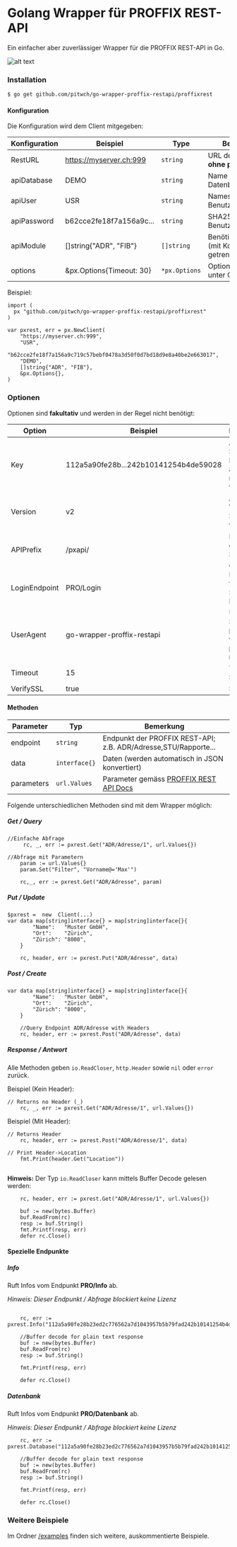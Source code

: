 # Golang Wrapper für PROFFIX REST-API

Ein einfacher aber zuverlässiger Wrapper für die PROFFIX REST-API in Go.

![alt text](https://raw.githubusercontent.com/pitwch/go-wrapper-proffix-restapi/master/assets/img/golang-px.jpg "Golang Wrapper PROFFIX REST API")


### Installation

```bash
$ go get github.com/pitwch/go-wrapper-proffix-restapi/proffixrest
```


#### Konfiguration

Die Konfiguration wird dem Client mitgegeben:

| Konfiguration | Beispiel                 | Type          | Bemerkung                             |
|---------------|--------------------------|---------------|---------------------------------------|
| RestURL       | https://myserver.ch:999  | `string`      | URL der REST-API **ohne pxapi/v2/**   |
| apiDatabase   | DEMO                     | `string`      | Name der Datenbank                    |
| apiUser       | USR                      | `string`      | Names des Benutzers                   |
| apiPassword   | b62cce2fe18f7a156a9c...  | `string`      | SHA256-Hash des Benutzerpasswortes    |
| apiModule     | []string{"ADR", "FIB"}   | `[]string`    | Benötigte Module (mit Komma getrennt) |
| options       | &px.Options{Timeout: 30} | `*px.Options` | Optionen (Details unter Optionen)     |

Beispiel:

```golang
import (
  px "github.com/pitwch/go-wrapper-proffix-restapi/proffixrest"
)

var pxrest, err = px.NewClient(
	"https://myserver.ch:999",
	"USR",
	"b62cce2fe18f7a156a9c719c57bebf0478a3d50f0d7bd18d9e8a40be2e663017",
	"DEMO",
	[]string{"ADR", "FIB"},
	&px.Options{},
)
```


### Optionen

Optionen sind **fakultativ** und werden in der Regel nicht benötigt:

| Option           | Beispiel                                                         | Bemerkung                                                      |
|------------------|------------------------------------------------------------------|----------------------------------------------------------------|
| Key              | 112a5a90fe28b...242b10141254b4de59028                            | API-Key als SHA256 - Hash (kann auch direkt mitgegeben werden) |
| Version          | v2                                                               | API-Version; Standard = v2                                     |
| APIPrefix        | /pxapi/                                                          | Prefix für die API; Standard = /pxapi/                         |
| LoginEndpoint    | PRO/Login                                                        | Endpunkt für Login; Standard = PRO/Login                       |
| UserAgent        | go-wrapper-proffix-restapi                                       | User Agent; Standard = php-wrapper-proffix-restapi             |
| Timeout          | 15                                                               | Timeout in Sekunden                                            |
| VerifySSL        | true                                                             | SSL prüfen                                                     |


#### Methoden


| Parameter  | Typ           | Bemerkung                                                                                                |
|------------|---------------|----------------------------------------------------------------------------------------------------------|
| endpoint   | `string`      | Endpunkt der PROFFIX REST-API; z.B. ADR/Adresse,STU/Rapporte...                                          |
| data       | `interface{}` | Daten (werden automatisch in JSON konvertiert)                                                           |
| parameters | `url.Values`  | Parameter gemäss [PROFFIX REST API Docs](http://www.proffix.net/Portals/0/content/REST%20API/index.html) |




Folgende unterschiedlichen Methoden sind mit dem Wrapper möglich:



##### Get / Query

```golang
//Einfache Abfrage
     rc, _, err := pxrest.Get("ADR/Adresse/1", url.Values{})

//Abfrage mit Parametern
	param := url.Values{}
	param.Set("Filter", "Vorname@='Max'")

	rc,_, err := pxrest.Get("ADR/Adresse", param)

```


##### Put / Update

```golang
$pxrest =  new  Client(...)
var data map[string]interface{} = map[string]interface{}{
		"Name":   "Muster GmbH",
		"Ort":    "Zürich",
		"Zürich": "8000",
	}

	rc, header, err := pxrest.Put("ADR/Adresse", data)
```

##### Post / Create

```golang
var data map[string]interface{} = map[string]interface{}{
		"Name":   "Muster GmbH",
		"Ort":    "Zürich",
		"Zürich": "8000",
	}

	//Query Endpoint ADR/Adresse with Headers
	rc, header, err := pxrest.Post("ADR/Adresse", data)
```


##### Response / Antwort

Alle Methoden geben `io.ReadCloser`, `http.Header` sowie `nil` oder `error` zurück.

Beispiel (Kein Header):

```golang
// Returns no Header (_)
	rc, _, err := pxrest.Get("ADR/Adresse/1", url.Values{})
```


Beispiel (Mit Header):

```golang
// Returns Header
	rc, header, err := pxrest.Post("ADR/Adresse/1", data)

// Print Header->Location
	fmt.Print(header.Get("Location"))
	
```

**Hinweis:** Der Typ `io.ReadCloser` kann mittels Buffer Decode gelesen werden:

```golang
	rc, header, err := pxrest.Get("ADR/Adresse/1", url.Values{})

	buf := new(bytes.Buffer)
	buf.ReadFrom(rc)
	resp := buf.String()
	fmt.Printf(resp, err)
	defer rc.Close()
```

#### Spezielle Endpunkte


##### Info

Ruft Infos vom Endpunkt **PRO/Info** ab.

*Hinweis: Dieser Endpunkt / Abfrage blockiert keine Lizenz*

```golang

	rc, err := pxrest.Info("112a5a90fe28b23ed2c776562a7d1043957b5b79fad242b10141254b4de59028")

	//Buffer decode for plain text response
	buf := new(bytes.Buffer)
	buf.ReadFrom(rc)
	resp := buf.String()

	fmt.Printf(resp, err)

	defer rc.Close()
```

##### Datenbank

Ruft Infos vom Endpunkt **PRO/Datenbank** ab.

*Hinweis: Dieser Endpunkt / Abfrage blockiert keine Lizenz*

```golang
	rc, err := pxrest.Database("112a5a90fe28b23ed2c776562a7d1043957b5b79fad242b10141254b4de59028")

	//Buffer decode for plain text response
	buf := new(bytes.Buffer)
	buf.ReadFrom(rc)
	resp := buf.String()

	fmt.Printf(resp, err)

	defer rc.Close()
  ```


### Weitere Beispiele

Im Ordner [/examples](https://github.com/pitwch/go-wrapper-proffix-restapi/tree/master/examples) finden sich weitere,
auskommentierte Beispiele.
